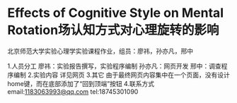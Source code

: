 # Effects of Cognitive Style on Mental Rotation场认知方式对心理旋转的影响
北京师范大学实验心理学实验课程作业，组员：廖祎，孙亦凡，邢中

1.人员分工
廖祎：实验报告撰写，实验程序编制
孙亦凡：网页开发
邢中：调查程序编制
2.实验内容
详见网页
3.其它
由于最终网页内容集中在一个页面，没有设计home键，而在底部添加了“回到顶端”按钮
4.联系方式
email:1183063993@qq.com
tel:18745301090
